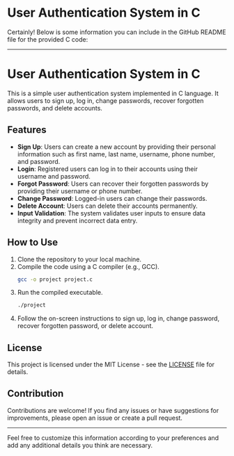 #  User Authentication System in C
Certainly! Below is some information you can include in the GitHub README file for the provided C code:

---

# User Authentication System in C

This is a simple user authentication system implemented in C language. It allows users to sign up, log in, change passwords, recover forgotten passwords, and delete accounts.

## Features

- **Sign Up**: Users can create a new account by providing their personal information such as first name, last name, username, phone number, and password.
- **Login**: Registered users can log in to their accounts using their username and password.
- **Forgot Password**: Users can recover their forgotten passwords by providing their username or phone number.
- **Change Password**: Logged-in users can change their passwords.
- **Delete Account**: Users can delete their accounts permanently.
- **Input Validation**: The system validates user inputs to ensure data integrity and prevent incorrect data entry.

## How to Use

1. Clone the repository to your local machine.
2. Compile the code using a C compiler (e.g., GCC).
   ```bash
   gcc -o project project.c
   ```
3. Run the compiled executable.
   ```bash
   ./project
   ```
4. Follow the on-screen instructions to sign up, log in, change password, recover forgotten password, or delete account.

## License

This project is licensed under the MIT License - see the [LICENSE](LICENSE) file for details.

## Contribution

Contributions are welcome! If you find any issues or have suggestions for improvements, please open an issue or create a pull request.

---

Feel free to customize this information according to your preferences and add any additional details you think are necessary.
